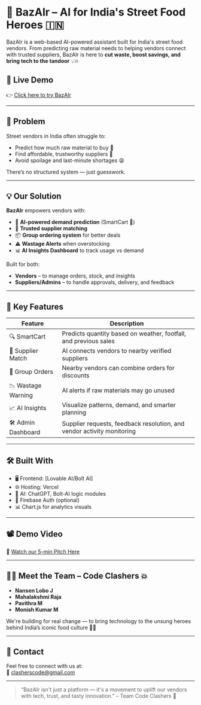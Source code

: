 # 🍲 BazAIr – AI for India's Street Food Heroes 🇮🇳

BazAIr is a web-based AI-powered assistant built for India's street food vendors. From predicting raw material needs to helping vendors connect with trusted suppliers, BazAIr is here to **cut waste, boost savings, and bring tech to the tandoor** 💡🔥

## 🚀 Live Demo

👉 [Click here to try BazAIr](https://bazair.vercel.app/)

---

## 🎯 Problem

Street vendors in India often struggle to:
- Predict how much raw material to buy 🥔
- Find affordable, trustworthy suppliers 🤝
- Avoid spoilage and last-minute shortages 😫

There’s no structured system — just guesswork.

---

## 💡 Our Solution

**BazAIr** empowers vendors with:
- 🧠 **AI-powered demand prediction** (SmartCart 🛒)
- 🔗 **Trusted supplier matching**
- 📦 **Group ordering system** for better deals
- ⚠️ **Wastage Alerts** when overstocking
- 📊 **AI Insights Dashboard** to track usage vs demand

Built for both:
- **Vendors** – to manage orders, stock, and insights
- **Suppliers/Admins** – to handle approvals, delivery, and feedback

---

## 🧠 Key Features

| Feature             | Description                                                                 |
|---------------------|-----------------------------------------------------------------------------|
| 🔍 SmartCart        | Predicts quantity based on weather, footfall, and previous sales             |
| 📡 Supplier Match   | AI connects vendors to nearby verified suppliers                             |
| 🧺 Group Orders     | Nearby vendors can combine orders for discounts                              |
| 📉 Wastage Warning  | AI alerts if raw materials may go unused                                     |
| 📈 AI Insights      | Visualize patterns, demand, and smarter planning                             |
| 🛠️ Admin Dashboard | Supplier requests, feedback resolution, and vendor activity monitoring        |

---

## 🛠️ Built With

- 🖥️ Frontend: [Lovable AI/Bolt AI]
- 🌐 Hosting: Vercel
- 🧠 AI: ChatGPT, Bolt-AI logic modules
- 🔐 Firebase Auth (optional)
- 📊 Chart.js for analytics visuals

---

## 📽️ Demo Video

🎥 [Watch our 5-min Pitch Here](https://link-to-your-demo-video.com)

---

## 🧑‍🍳 Meet the Team – Code Clashers 💥

- **Nansen Lobo J**
- **Mahalakshmi Raja**
- **Pavithra M**
- **Monish Kumar M**

We're building for real change — to bring technology to the unsung heroes behind India’s iconic food culture 💖🍛

---

## 💬 Contact

Feel free to connect with us at:  
📧 clasherscode@gmail.com

---

> “BazAIr isn't just a platform — it's a movement to uplift our vendors with tech, trust, and tasty innovation.” – Team Code Clashers 🌟

